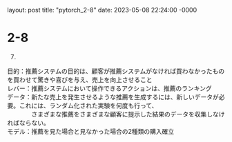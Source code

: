 layout: post
title: "pytorch_2-8"
date: 2023-05-08 22:24:00 -0000
# 2-8  
7.   
目的：推薦システムの目的は、顧客が推薦システムがなければ買わなかったものを買わせて驚きや喜びを与え、売上を向上させること  
レバー：推薦システムにおいて操作できるアクションは、推薦のランキング  
データ：新たな売上を発生させるような推薦を生成するには、新しいデータが必要。これには、ランダム化された実験を何度も行って、  
　　　　さまざまな推薦をさまざまな顧客に提示した結果のデータを収集しなければならない。  
モデル：推薦を見た場合と見なかった場合の2種類の購入確立  

